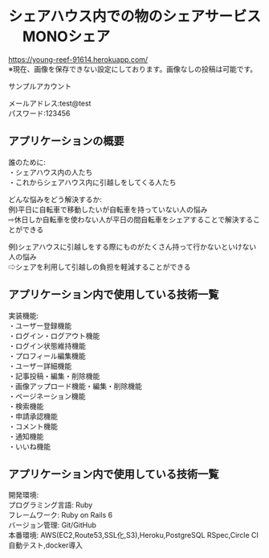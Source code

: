 # シェアハウス内での物のシェアサービス 　MONOシェア
https://young-reef-91614.herokuapp.com/  
※現在、画像を保存できない設定にしております。画像なしの投稿は可能です。

サンプルアカウント  

メールアドレス:test@test  
パスワード:123456  

## アプリケーションの概要

誰のために:  
・シェアハウス内の人たち  
・これからシェアハウス内に引越しをしてくる人たち  

どんな悩みをどう解決するか:  
例)平日に自転車で移動したいが自転車を持っていない人の悩み  
⇨休日しか自転車を使わない人が平日の間自転車をシェアすることで解決することができる  

例)シェアハウスに引越しをする際にものがたくさん持って行かないといけない人の悩み  
⇨シェアを利用して引越しの負担を軽減することができる  

## アプリケーション内で使用している技術一覧

実装機能:  
・ユーザー登録機能  
・ログイン・ログアウト機能  
・ログイン状態維持機能  
・プロフィール編集機能  
・ユーザー詳細機能  
・記事投稿・編集・削除機能  
・画像アップロード機能・編集・削除機能  
・ページネーション機能  
・検索機能  
・申請承認機能  
・コメント機能  
・通知機能  
・いいね機能  

## アプリケーション内で使用している技術一覧

開発環境:  
プログラミング言語: Ruby  
フレームワーク: Ruby on Rails 6  
バージョン管理: Git/GitHub  
本番環境: AWS(EC2,Route53,SSL化,S3),Heroku,PostgreSQL
RSpec,Circle CI 自動テスト,docker導入  
